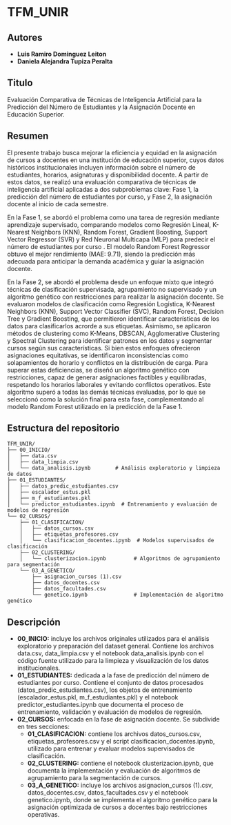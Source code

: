 # TFM_UNIR

## Autores
- **Luis Ramiro Dominguez Leiton**  
- **Daniela Alejandra Tupiza Peralta**  

## Titulo
Evaluación Comparativa de Técnicas de Inteligencia Artificial para la Predicción del Número de Estudiantes y la Asignación Docente en Educación Superior.

## Resumen 
El presente trabajo busca mejorar la eficiencia y equidad en la asignación de cursos a docentes en una institución de educación superior, cuyos datos históricos institucionales incluyen información sobre el número de estudiantes, horarios, asignaturas y disponibilidad docente. A partir de estos datos, se realizó una evaluación comparativa de técnicas de inteligencia artificial aplicadas a dos subproblemas clave: Fase 1, la predicción del número de estudiantes por curso, y Fase 2, la asignación docente al inicio de cada semestre.

En la Fase 1, se abordó el problema como una tarea de regresión mediante aprendizaje supervisado, comparando modelos como Regresión Lineal, K-Nearest Neighbors (KNN), Random Forest, Gradient Boosting, Support Vector Regressor (SVR) y Red Neuronal Multicapa (MLP) para predecir el número de estudiantes por curso . El modelo Random Forest Regressor obtuvo el mejor rendimiento (MAE: 9.71), siendo la predicción más adecuada para anticipar la demanda académica y guiar la asignación docente.

En la Fase 2, se abordó el problema desde un enfoque mixto que integró técnicas de clasificación supervisada, agrupamiento no supervisado y un algoritmo genético con restricciones para realizar la asignación docente. Se evaluaron modelos de clasificación como Regresión Logística, K-Nearest Neighbors (KNN), Support Vector Classifier (SVC), Random Forest, Decision Tree y Gradient Boosting, que permitieron identificar características de los datos para clasificarlos acrorde a sus etiquetas. Asimismo, se aplicaron métodos de clustering como K-Means, DBSCAN, Agglomerative Clustering y Spectral Clustering para identificar patrones en los datos y segmentar cursos según sus características. Si bien estos enfoques ofrecieron asignaciones equitativas, se identificaron inconsistencias como solapamientos de horario y conflictos en la distribución de carga. Para superar estas deficiencias, se diseñó un algoritmo genético con restricciones, capaz de generar asignaciones factibles y equilibradas, respetando los horarios laborales y evitando conflictos operativos. Este algoritmo superó a todas las demás técnicas evaluadas, por lo que se seleccionó como la solución final para esta fase, complementando al modelo Random Forest utilizado en la predicción de la Fase 1.


## Estructura del repositorio

```
TFM_UNIR/
├── 00_INICIO/
│   ├── data.csv
│   ├── data_limpia.csv
│   └── data_analisis.ipynb        # Análisis exploratorio y limpieza de datos
├── 01_ESTUDIANTES/
│   ├── datos_predic_estudiantes.csv
│   ├── escalador_estus.pkl
│   ├── m_f_estudiantes.pkl
│   └── predictor_estudiantes.ipynb  # Entrenamiento y evaluación de modelos de regresión
└── 02_CURSOS/
    ├── 01_CLASIFICACION/
    │   ├── datos_cursos.csv
    │   ├── etiquetas_profesores.csv
    │   └── clasificacion_docentes.ipynb  # Modelos supervisados de clasificación
    ├── 02_CLUSTERING/
    │   └── clusterizacion.ipynb         # Algoritmos de agrupamiento para segmentación
    └── 03_A_GENETICO/
        ├── asignacion_cursos (1).csv
        ├── datos_docentes.csv
        ├── datos_facultades.csv
        └── genetico.ipynb               # Implementación de algoritmo genético
```

## Descripción

- **00_INICIO:** incluye los archivos originales utilizados para el análisis exploratorio y preparación del dataset general. Contiene los archivos data.csv, data_limpia.csv y el notebook data_analisis.ipynb con el código fuente utilizado para la limpieza y visualización de los datos institucionales.
- **01_ESTUDIANTES:** dedicada a la fase de predicción del número de estudiantes por curso. Contiene el conjunto de datos procesados (datos_predic_estudiantes.csv), los objetos de entrenamiento (escalador_estus.pkl, m_f_estudiantes.pkl) y el notebook predictor_estudiantes.ipynb que documenta el proceso de entrenamiento, validación y evaluación de modelos de regresión.
- **02_CURSOS:** enfocada en la fase de asignación docente. Se subdivide en tres secciones:
  - **01_CLASIFICACION:** contiene los archivos datos_cursos.csv, etiquetas_profesores.csv y el script clasificacion_docentes.ipynb, utilizado para entrenar y evaluar modelos supervisados de clasificación.
  - **02_CLUSTERING:** contiene el notebook clusterizacion.ipynb, que documenta la implementación y evaluación de algoritmos de agrupamiento para la segmentación de cursos.
  - **03_A_GENETICO:** incluye los archivos asignacion_cursos (1).csv, datos_docentes.csv, datos_facultades.csv y el notebook genetico.ipynb, donde se implementa el algoritmo genético para la asignación optimizada de cursos a docentes bajo restricciones operativas.

